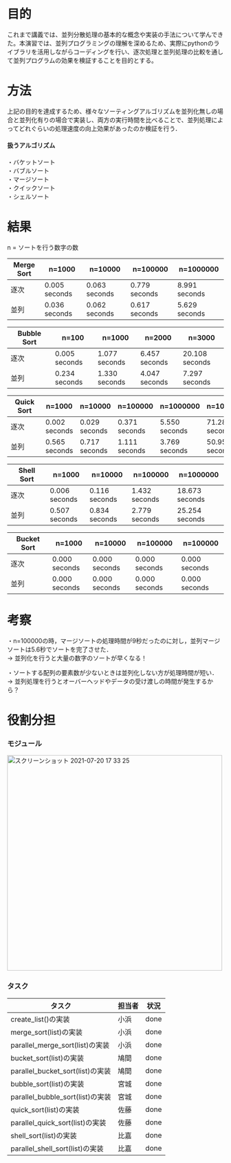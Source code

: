 # 目的

これまで講義では、並列分散処理の基本的な概念や実装の手法について学んできた。本演習では、並列プログラミングの理解を深めるため、実際にpythonのライブラリを活用しながらコーディングを行い、逐次処理と並列処理の比較を通して並列プログラムの効果を検証することを目的とする。



# 方法

上記の目的を達成するため、様々なソーティングアルゴリズムを並列化無しの場合と並列化有りの場合で実装し、両方の実行時間を比べることで、並列処理によってどれぐらいの処理速度の向上効果があったのか検証を行う．  
 

#### 扱うアルゴリズム

・バケットソート  
・バブルソート  
・マージソート  
・クイックソート  
・シェルソート  


# 結果

n = ソートを行う数字の数

| Merge Sort           |n=1000       |n=10000      |n=100000     |n=1000000     |
| -------------------- | ----------- | ----------- | ----------- | ----------- |
|逐次                   |0.005 seconds|0.063 seconds|0.779 seconds|8.991 seconds|
|並列                   |0.036 seconds|0.062 seconds|0.617 seconds|5.629 seconds|

| Bubble Sort　　         |n=100        |n=1000       |n=2000       |n=3000       |
| -------------------- | ----------- | ----------- | ----------- | ----------- |
|逐次                   |0.005 seconds|1.077 seconds|6.457 seconds|20.108 seconds|
|並列                   |0.234 seconds|1.330 seconds|4.047 seconds|7.297 seconds|

| Quick Sort　　          |n=1000       |n=10000      |n=100000     |n=1000000    |n=1000000     |
| -------------------- | ----------- | ----------- | ----------- | ----------- | ----------- |
|逐次                   |0.002 seconds|0.029 seconds|0.371 seconds|5.550 seconds|71.281 seconds|
|並列                   |0.565 seconds|0.717 seconds|1.111 seconds|3.769 seconds|50.953 seconds|

| Shell Sort　　          |n=1000       |n=10000      |n=100000     |n=1000000    |
| -------------------- | ----------- | ----------- | ----------- | ----------- |
|逐次                   |0.006 seconds|0.116 seconds|1.432 seconds|18.673 seconds|
|並列                   |0.507 seconds|0.834 seconds|2.779 seconds|25.254 seconds|

| Bucket Sort　　         |n=1000       |n=10000      |n=100000     |n=100000     |
| -------------------- | ----------- | ----------- | ----------- | ----------- |
|逐次                   |0.000 seconds|0.000 seconds|0.000 seconds|0.000 seconds|
|並列                   |0.000 seconds|0.000 seconds|0.000 seconds|0.000 seconds|




# 考察


・n=100000の時，マージソートの処理時間が9秒だったのに対し，並列マージソートは5.6秒でソートを完了させた．  
→ 並列化を行うと大量の数字のソートが早くなる！  
  
・ソートする配列の要素数が少ないときは並列化しない方が処理時間が短い．  
→ 並列処理を行うとオーバーヘッドやデータの受け渡しの時間が発生するから？  


# 役割分担

### モジュール

<img width="500" alt="スクリーンショット 2021-07-20 17 33 25" src="https://user-images.githubusercontent.com/57646279/126292017-cb257739-4bd9-4322-a3a9-7983f39034af.png">


### タスク

|  タスク                         | 担当者 |  状況  |
| ---- | ---- | ---- |
|create_list()の実装              |  小浜  | done  |
|merge_sort(list)の実装           |  小浜  | done  |
|parallel_merge_sort(list)の実装  |  小浜  | done  |
|bucket_sort(list)の実装          |  鳩間  | done  |
|parallel_bucket_sort(list)の実装 |  鳩間  | done  |
|bubble_sort(list)の実装          |  宮城  | done  |
|parallel_bubble_sort(list)の実装 |  宮城  | done  |
|quick_sort(list)の実装           |  佐藤  | done  |
|parallel_quick_sort(list)の実装  |  佐藤  | done  |
|shell_sort(list)の実装           |  比嘉  | done  |
|parallel_shell_sort(list)の実装  |  比嘉  | done  |
